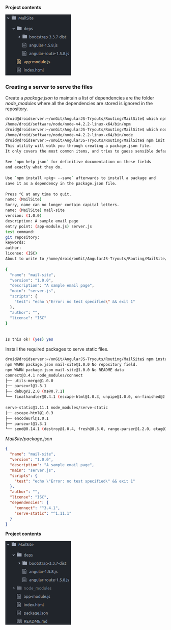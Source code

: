 **Project contents**
 
![](_misc/Project%20contents.png)

### Creating a server to serve the files

Create a *package.json* to maintain a list of dependencies are the folder *node_modules* where all the dependencies are stored is ignored in the repository.

```sh
droid@droidserver:~/onGit/AngularJS-Tryouts/Routing/MailSite$ which npm
/home/droid/software/node/node-v4.2.2-linux-x64/bin/npm
droid@droidserver:~/onGit/AngularJS-Tryouts/Routing/MailSite$ which node
/home/droid/software/node/node-v4.2.2-linux-x64/bin/node
droid@droidserver:~/onGit/AngularJS-Tryouts/Routing/MailSite$ npm init
This utility will walk you through creating a package.json file.
It only covers the most common items, and tries to guess sensible defaults.

See `npm help json` for definitive documentation on these fields
and exactly what they do.

Use `npm install <pkg> --save` afterwards to install a package and
save it as a dependency in the package.json file.

Press ^C at any time to quit.
name: (MailSite)
Sorry, name can no longer contain capital letters.
name: (MailSite) mail-site
version: (1.0.0)
description: A sample email page
entry point: (app-module.js) server.js
test command:
git repository:
keywords:
author:
license: (ISC)
About to write to /home/droid/onGit/AngularJS-Tryouts/Routing/MailSite/package.json:

{
  "name": "mail-site",
  "version": "1.0.0",
  "description": "A sample email page",
  "main": "server.js",
  "scripts": {
    "test": "echo \"Error: no test specified\" && exit 1"
  },
  "author": "",
  "license": "ISC"
}


Is this ok? (yes) yes
```

Install the required packages to serve static files.

```sh
droid@droidserver:~/onGit/AngularJS-Tryouts/Routing/MailSite$ npm install --save connect serve-static
npm WARN package.json mail-site@1.0.0 No repository field.
npm WARN package.json mail-site@1.0.0 No README data
connect@3.4.1 node_modules/connect
├── utils-merge@1.0.0
├── parseurl@1.3.1
├── debug@2.2.0 (ms@0.7.1)
└── finalhandler@0.4.1 (escape-html@1.0.3, unpipe@1.0.0, on-finished@2.3.0)

serve-static@1.11.1 node_modules/serve-static
├── escape-html@1.0.3
├── encodeurl@1.0.1
├── parseurl@1.3.1
└── send@0.14.1 (destroy@1.0.4, fresh@0.3.0, range-parser@1.2.0, etag@1.7.0, ms@0.7.1, statuses@1.3.0, debug@2.2.0, depd@1.1.0, mime@1.3.4, on-finished@2.3.0, http-errors@1.5.0)
```

*MailSite/package.json*

```json
{
  "name": "mail-site",
  "version": "1.0.0",
  "description": "A sample email page",
  "main": "server.js",
  "scripts": {
    "test": "echo \"Error: no test specified\" && exit 1"
  },
  "author": "",
  "license": "ISC",
  "dependencies": {
    "connect": "^3.4.1",
    "serve-static": "^1.11.1"
  }
}
```

**Project contents**

![](_misc/after%20npm%20init%20and%20installing%20modules.png)
